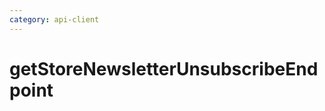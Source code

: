 ```yaml
---
category: api-client
---
```


# getStoreNewsletterUnsubscribeEndpoint

<!-- PLACEHOLDER_DESCRIPTION -->


